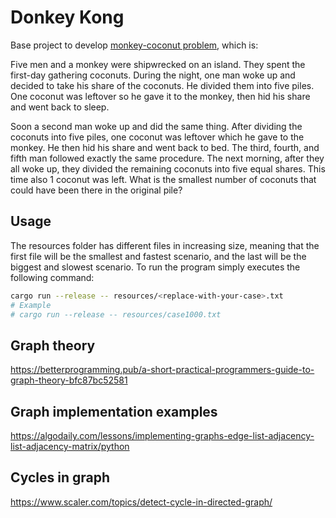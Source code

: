 # Donkey Kong

Base project to develop [monkey-coconut problem](https://en.wikipedia.org/wiki/The_monkey_and_the_coconuts), which is:

Five men and a monkey were shipwrecked on an island. They spent the first-day gathering coconuts. During the night, one man woke up and decided to take his share of the coconuts. He divided them into five piles. One coconut was leftover so he gave it to the monkey, then hid his share and went back to sleep.

Soon a second man woke up and did the same thing. After dividing the coconuts into five piles, one coconut was leftover which he gave to the monkey. He then hid his share and went back to bed. The third, fourth, and fifth man followed exactly the same procedure. The next morning, after they all woke up, they divided the remaining coconuts into five equal shares. This time also 1 coconut was left. What is the smallest number of coconuts that could have been there in the original pile?

## Usage

The resources folder has different files in increasing size, meaning that the first file will be the smallest and fastest scenario, and the last will be the biggest and slowest scenario. To run the program simply executes the following command:


```sh
cargo run --release -- resources/<replace-with-your-case>.txt
# Example
# cargo run --release -- resources/case1000.txt
```

## Graph theory

https://betterprogramming.pub/a-short-practical-programmers-guide-to-graph-theory-bfc87bc52581


## Graph implementation examples

https://algodaily.com/lessons/implementing-graphs-edge-list-adjacency-list-adjacency-matrix/python


## Cycles in graph

https://www.scaler.com/topics/detect-cycle-in-directed-graph/

